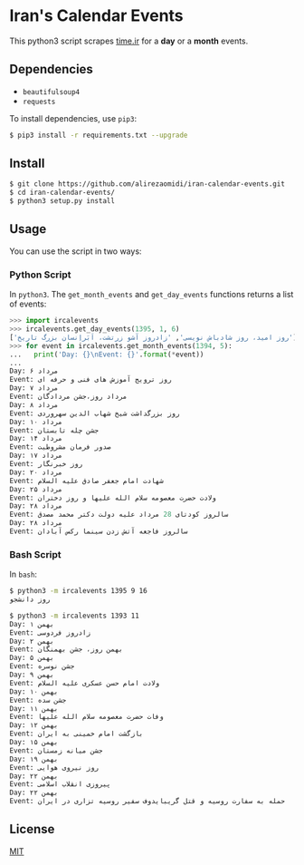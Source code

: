 # Iran's Calendar Events

This python3 script scrapes [time.ir](http://time.ir) for a **day** or a **month** events.

## Dependencies
* `beautifulsoup4`
* `requests`

To install dependencies, use `pip3`:

```bash
$ pip3 install -r requirements.txt --upgrade
```

## Install
```bash
$ git clone https://github.com/alirezaomidi/iran-calendar-events.git
$ cd iran-calendar-events/
$ python3 setup.py install
```

## Usage
You can use the script in two ways:

### Python Script
In `python3`. The `get_month_events` and `get_day_events` functions returns a list of events:

```python
>>> import ircalevents
>>> ircalevents.get_day_events(1395, 1, 6)
['روز امید، روز شادباش نویسی', 'زادروز آشو زرتشت، اَبَراِنسان بزرگ تاریخ']
>>> for event in ircalevents.get_month_events(1394, 5):
...   print('Day: {}\nEvent: {}'.format(*event))
...
Day: ۶ مرداد
Event: روز ترویج آموزش های فنی و حرفه ای
Day: ۷ مرداد
Event: مرداد روز،جشن مردادگان
Day: ۸ مرداد
Event: روز بزرگداشت شیخ شهاب الدین سهروردی
Day: ۱۰ مرداد
Event: جشن چله تابستان
Day: ۱۴ مرداد
Event: صدور فرمان مشروطیت
Day: ۱۷ مرداد
Event: روز خبرنگار
Day: ۲۰ مرداد
Event: شهادت امام جعفر صادق علیه السلام
Day: ۲۵ مرداد
Event: ولادت حضرت معصومه سلام الله علیها و روز دختران
Day: ۲۸ مرداد
Event: سالروز کودتای 28 مرداد علیه دولت دکتر محمد مصدق
Day: ۲۸ مرداد
Event: سالروز فاجعه آتش زدن سینما رکس آبادان
```

### Bash Script
In `bash`:
```bash
$ python3 -m ircalevents 1395 9 16
روز دانشجو

$ python3 -m ircalevents 1393 11
Day: ۱ بهمن
Event: زادروز فردوسی
Day: ۲ بهمن
Event: بهمن روز، جشن بهمنگان
Day: ۵ بهمن
Event: جشن نوسره
Day: ۹ بهمن
Event: ولادت امام حسن عسکری علیه السلام
Day: ۱۰ بهمن
Event: جشن سده
Day: ۱۱ بهمن
Event: وفات حضرت معصومه سلام الله علیها
Day: ۱۲ بهمن
Event: بازگشت امام خمینی به ایران
Day: ۱۵ بهمن
Event: جشن میانه زمستان
Day: ۱۹ بهمن
Event: روز نیروی هوایی
Day: ۲۲ بهمن
Event: پیروزی انقلاب اسلامی
Day: ۲۲ بهمن
Event: حمله به سفارت روسیه و قتل گریبایدوف سفیر روسیه تزاری در ایران
```

## License

[MIT](LICENSE)
